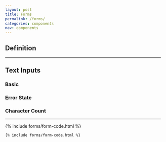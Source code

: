 ```yaml
---
layout: post
title: Forms
permalink: /forms/
categories: components
nav: components
---
```


## Definition

-----

## Text Inputs

### Basic

### Error State

### Character Count

-----

{% include forms/form-code.html %}

```html
{% include forms/form-code.html %}
```
